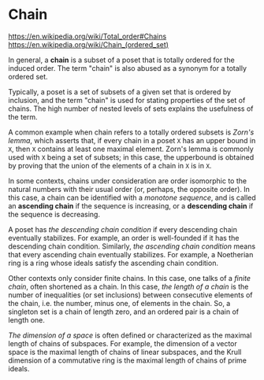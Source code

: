 # Chain

https://en.wikipedia.org/wiki/Total_order#Chains
https://en.wikipedia.org/wiki/Chain_(ordered_set)

In general, a **chain** is a subset of a poset that is totally ordered for the induced order. The term "chain" is also abused as a synonym for a totally ordered set.

Typically, a poset is a set of subsets of a given set that is ordered by inclusion, and the term "chain" is used for stating properties of the set of chains. The high number of nested levels of sets explains the usefulness of the term.

A common example when chain refers to a totally ordered subsets is *Zorn's lemma*, which asserts that, if every chain in a poset `X` has an upper bound in `X`, then `X` contains at least one maximal element. Zorn's lemma is commonly used with `X` being a set of subsets; in this case, the upperbound is obtained by proving that the union of the elements of a chain in `X` is in `X`.

In some contexts, chains under consideration are order isomorphic to the natural numbers with their usual order (or, perhaps, the opposite order). In this case, a chain can be identified with a *monotone sequence*, and is called an **ascending chain** if the sequence is increasing, or a **descending chain** if the sequence is decreasing.

A poset has *the descending chain condition* if every descending chain eventually stabilizes. For example, an order is well-founded if it has the descending chain condition. Similarly, *the ascending chain condition* means that every ascending chain eventually stabilizes. For example, a Noetherian ring is a ring whose ideals satisfy the ascending chain condition.

Other contexts only consider finite chains. In this case, one talks of a *finite chain*, often shortened as a chain. In this case, *the length of a chain* is the number of inequalities (or set inclusions) between consecutive elements of the chain, i.e. the number, minus one, of elements in the chain. So, a singleton set is a chain of length zero, and an ordered pair is a chain of length one.

*The dimension of a space* is often defined or characterized as the maximal length of chains of subspaces. For example, the dimension of a vector space is the maximal length of chains of linear subspaces, and the Krull dimension of a commutative ring is the maximal length of chains of prime ideals.
